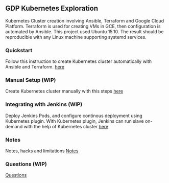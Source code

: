 ## GDP Kubernetes Exploration
Kubernetes Cluster creation involving Ansible, Terraform and Google Cloud Platform. Terraform is used for creating VMs in GCE, then configuration is automated by Ansible.
This project used Ubuntu 15.10. The result should be reproducible with any Linux machine supporting systemd services.


### Quickstart
Follow this instruction to create Kubernetes cluster automatically with Ansible and Terraform.
[here](Documentation/quickstart.md)


### Manual Setup (WIP)
Create Kubernetes cluster manually with this steps
[here](Documentation/manual_setup.md)


### Integrating with Jenkins (WIP)
Deploy Jenkins Pods, and configure continous deployment using Kubernetes plugin. With Kubernetes plugin, Jenkins can run slave on-demand with the help of Kubernetes cluster
[here](Documentation/jenkins_integration.md)


### Notes
Notes, hacks and limitations [Notes](Notes.md)


### Questions (WIP) 
[Questions](Questions.md)